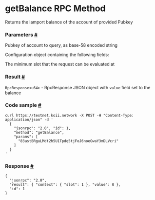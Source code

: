 # getBalance RPC Method 
Returns the lamport balance of the account of provided Pubkey

### Parameters [#](#parameters)

Pubkey of account to query, as base-58 encoded string

Configuration object containing the following fields:

The minimum slot that the request can be evaluated at

### Result [#](#result)

`RpcResponse<u64>` - RpcResponse JSON object with `value` field set to the balance

### Code sample [#](#code-sample)

```
curl https://testnet.koii.network -X POST -H "Content-Type: application/json" -d '
  {
    "jsonrpc": "2.0", "id": 1,
    "method": "getBalance",
    "params": [
      "83astBRguLMdt2h5U1Tpdq5tjFoJ6noeGwaY3mDLVcri"
    ]
  }
'
```


### Response [#](#response)

```
{
  "jsonrpc": "2.0",
  "result": { "context": { "slot": 1 }, "value": 0 },
  "id": 1
}
```

